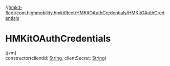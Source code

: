 //[hmkit-fleet](../../../index.md)/[com.highmobility.hmkitfleet](../index.md)/[HMKitOAuthCredentials](index.md)/[HMKitOAuthCredentials](-h-m-kit-o-auth-credentials.md)

# HMKitOAuthCredentials

[jvm]\
constructor(clientId: [String](https://kotlinlang.org/api/latest/jvm/stdlib/kotlin/-string/index.html), clientSecret: [String](https://kotlinlang.org/api/latest/jvm/stdlib/kotlin/-string/index.html))
